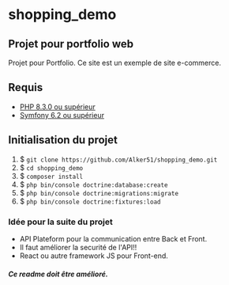 # shopping_demo
## Projet pour portfolio web

Projet pour Portfolio.
Ce site est un exemple de site e-commerce.

## Requis

* [PHP 8.3.0 ou supérieur](https://www.php.net/downloads.php)
* [Symfony 6.2 ou supérieur](https://symfony.com/download)

## Initialisation du projet


1. $ `git clone https://github.com/Alker51/shopping_demo.git`
2. $ `cd shopping_demo`
3. $ `composer install`
4. $ `php bin/console doctrine:database:create`
5. $ `php bin/console doctrine:migrations:migrate`
6. $ `php bin/console doctrine:fixtures:load`

### Idée pour la suite du projet

* API Plateform pour la communication entre Back et Front.
* Il faut améliorer la securité de l'API!!
* React ou autre framework JS pour Front-end.

##### Ce readme doit être amélioré.

